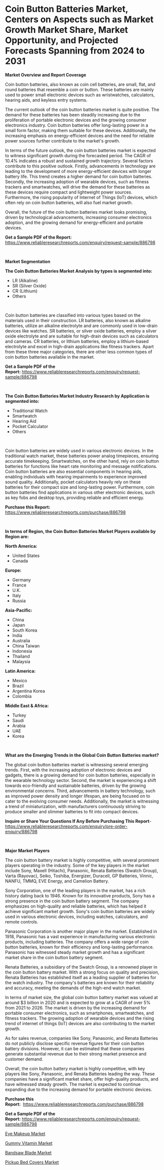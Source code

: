 <p><h1>Coin Button Batteries Market, Centers on Aspects such as Market Growth Market Share, Market Opportunity, and Projected Forecasts Spanning from 2024 to 2031</h1></p><p><strong>Market Overview and Report Coverage</strong></p>
<p><p>Coin button batteries, also known as coin cell batteries, are small, flat, and round batteries that resemble a coin or button. These batteries are mainly used to power small electronic devices such as wristwatches, calculators, hearing aids, and keyless entry systems.</p><p>The current outlook of the coin button batteries market is quite positive. The demand for these batteries has been steadily increasing due to the proliferation of portable electronic devices and the growing consumer electronics industry. Coin button batteries offer long-lasting power in a small form factor, making them suitable for these devices. Additionally, the increasing emphasis on energy-efficient devices and the need for reliable power sources further contribute to the market's growth.</p><p>In terms of the future outlook, the coin button batteries market is expected to witness significant growth during the forecasted period. The CAGR of 10.4% indicates a robust and sustained growth trajectory. Several factors contribute to this positive outlook. Firstly, advancements in technology are leading to the development of more energy-efficient devices with longer battery life. This trend creates a higher demand for coin button batteries. Secondly, the increasing adoption of wearable devices, such as fitness trackers and smartwatches, will drive the demand for these batteries as these devices require compact and lightweight power sources. Furthermore, the rising popularity of Internet of Things (IoT) devices, which often rely on coin button batteries, will also fuel market growth.</p><p>Overall, the future of the coin button batteries market looks promising, driven by technological advancements, increasing consumer electronics adoption, and the growing demand for energy-efficient and portable devices.</p></p>
<p><strong>Get a Sample PDF of the Report:</strong> <a href="https://www.reliableresearchreports.com/enquiry/request-sample/886798">https://www.reliableresearchreports.com/enquiry/request-sample/886798</a></p>
<p>&nbsp;</p>
<p><strong>Market Segmentation</strong></p>
<p><strong>The Coin Button Batteries Market Analysis by types is segmented into:</strong></p>
<p><ul><li>LR (Alkaline)</li><li>SR (Silver Oxide)</li><li>CR (Lithium)</li><li>Others</li></ul></p>
<p>&nbsp;</p>
<p><p>Coin button batteries are classified into various types based on the materials used in their construction. LR batteries, also known as alkaline batteries, utilize an alkaline electrolyte and are commonly used in low-drain devices like watches. SR batteries, or silver oxide batteries, employ a silver oxide electrolyte and are suitable for high-drain devices such as calculators and cameras. CR batteries, or lithium batteries, employ a lithium-based electrolyte and excel in high-drain applications like fitness trackers. Apart from these three major categories, there are other less common types of coin button batteries available in the market.</p></p>
<p><strong>Get a Sample PDF of the Report:</strong>&nbsp;<a href="https://www.reliableresearchreports.com/enquiry/request-sample/886798">https://www.reliableresearchreports.com/enquiry/request-sample/886798</a></p>
<p>&nbsp;</p>
<p><strong>The Coin Button Batteries Market Industry Research by Application is segmented into:</strong></p>
<p><ul><li>Traditional Watch</li><li>Smartwatch</li><li>Hearing Aid</li><li>Pocket Calculator</li><li>Others</li></ul></p>
<p>&nbsp;</p>
<p><p>Coin button batteries are widely used in various electronic devices. In the traditional watch market, these batteries power analog timepieces, ensuring accurate timekeeping. Smartwatches, on the other hand, rely on coin button batteries for functions like heart rate monitoring and message notifications. Coin button batteries are also essential components in hearing aids, enabling individuals with hearing impairments to experience improved sound quality. Additionally, pocket calculators heavily rely on these batteries for their compact size and long-lasting power. Furthermore, coin button batteries find applications in various other electronic devices, such as key fobs and desktop toys, providing reliable and efficient energy.</p></p>
<p><strong>Purchase this Report:</strong>&nbsp; <a href="https://www.reliableresearchreports.com/purchase/886798">https://www.reliableresearchreports.com/purchase/886798</a></p>
<p>&nbsp;</p>
<p><strong>In terms of Region, the Coin Button Batteries Market Players available by Region are:</strong></p>
<p>
    <p> <strong> North America: </strong>
        <ul>
            <li>United States</li>
            <li>Canada</li>
        </ul>
        </p> 
    <p> <strong> Europe: </strong>
        <ul>
            <li>Germany</li>
            <li>France</li>
            <li>U.K.</li>
            <li>Italy</li>
            <li>Russia</li>
        </ul>
        </p> 
    <p> <strong> Asia-Pacific: </strong>
        <ul>
            <li>China</li>
            <li>Japan</li>
            <li>South Korea</li>
            <li>India</li>
            <li>Australia</li>
            <li>China Taiwan</li>
            <li>Indonesia</li>
            <li>Thailand</li>
            <li>Malaysia</li>
        </ul>
        </p> 
    <p> <strong> Latin America: </strong>
        <ul>
            <li>Mexico</li>
            <li>Brazil</li>
            <li>Argentina Korea</li>
            <li>Colombia</li>
        </ul>
        </p> 
    <p> <strong> Middle East & Africa: </strong>
        <ul>
            <li>Turkey</li>
            <li>Saudi</li>
            <li>Arabia</li>
            <li>UAE</li>
            <li>Korea</li>
        </ul>
    </p>
    </p>
<p>&nbsp;</p>
<p><strong>What are the Emerging Trends in the Global Coin Button Batteries market?</strong></p>
<p><p>The global coin button batteries market is witnessing several emerging trends. First, with the increasing adoption of electronic devices and gadgets, there is a growing demand for coin button batteries, especially in the wearable technology sector. Second, the market is experiencing a shift towards eco-friendly and sustainable batteries, driven by the growing environmental concerns. Third, advancements in battery technology, such as improved power density and longer lifespan, are being focused on to cater to the evolving consumer needs. Additionally, the market is witnessing a trend of miniaturization, with manufacturers continuously striving to produce smaller and slimmer batteries to fit into compact devices.</p></p>
<p><strong>Inquire or Share Your Questions If Any Before Purchasing This Report</strong>- <a href="https://www.reliableresearchreports.com/enquiry/pre-order-enquiry/886798">https://www.reliableresearchreports.com/enquiry/pre-order-enquiry/886798</a></p>
<p>&nbsp;</p>
<p><strong>Major Market Players</strong></p>
<p><p>The coin button battery market is highly competitive, with several prominent players operating in the industry. Some of the key players in the market include Sony, Maxell (Hitachi), Panasonic, Renata Batteries (Swatch Group), Varta (Rayovac), Seiko, Toshiba, Energizer, Duracell, GP Batteries, Vinnic, NANFU, TMMQ, EVE Energy, and Camelion Battery.</p><p>Sony Corporation, one of the leading players in the market, has a rich history dating back to 1946. Known for its innovative products, Sony has a strong presence in the coin button battery segment. The company emphasizes on high-quality and reliable batteries, which has helped it achieve significant market growth. Sony's coin button batteries are widely used in various electronic devices, including watches, calculators, and remote controls.</p><p>Panasonic Corporation is another major player in the market. Established in 1918, Panasonic has a vast experience in manufacturing various electronic products, including batteries. The company offers a wide range of coin button batteries, known for their efficiency and long-lasting performance. Panasonic has witnessed steady market growth and has a significant market share in the coin button battery segment.</p><p>Renata Batteries, a subsidiary of the Swatch Group, is a renowned player in the coin button battery market. With a strong focus on quality and precision, Renata Batteries has established itself as a leading supplier of batteries for the watch industry. The company's batteries are known for their reliability and accuracy, meeting the demands of the high-end watch market.</p><p>In terms of market size, the global coin button battery market was valued at around $3 billion in 2020 and is expected to grow at a CAGR of over 5% from 2021 to 2026. The market is driven by the increasing demand for portable consumer electronics, such as smartphones, smartwatches, and fitness trackers. The growing adoption of wearable devices and the rising trend of internet of things (IoT) devices are also contributing to the market growth.</p><p>As for sales revenue, companies like Sony, Panasonic, and Renata Batteries do not publicly disclose specific revenue figures for their coin button battery divisions. However, it can be estimated that these companies generate substantial revenue due to their strong market presence and customer demand.</p><p>Overall, the coin button battery market is highly competitive, with key players like Sony, Panasonic, and Renata Batteries leading the way. These companies have a significant market share, offer high-quality products, and have witnessed steady growth. The market is expected to continue expanding due to the increasing demand for portable electronic devices.</p></p>
<p><strong>Purchase this Report:</strong>&nbsp;&nbsp;<a href="https://www.reliableresearchreports.com/purchase/886798">https://www.reliableresearchreports.com/purchase/886798</a></p>
<p></p>
<p><strong>Get a Sample PDF of the Report:</strong>&nbsp;<a href="https://www.reliableresearchreports.com/enquiry/request-sample/886798">https://www.reliableresearchreports.com/enquiry/request-sample/886798</a></p>
<p><p><a href="https://github.com/chartsaturn/Market-Research-Report-List-1/blob/main/eye-makeup-market.md">Eye Makeup Market</a></p><p><a href="https://github.com/beatblasta/Market-Research-Report-List-1/blob/main/gummy-vitamin-market.md">Gummy Vitamin Market</a></p><p><a href="https://github.com/jhcraigie/Market-Research-Report-List-1/blob/main/bandsaw-blade-market.md">Bandsaw Blade Market</a></p><p><a href="https://github.com/Triciasol/Market-Research-Report-List-1/blob/main/pickup-bed-covers-market.md">Pickup Bed Covers Market</a></p></p>